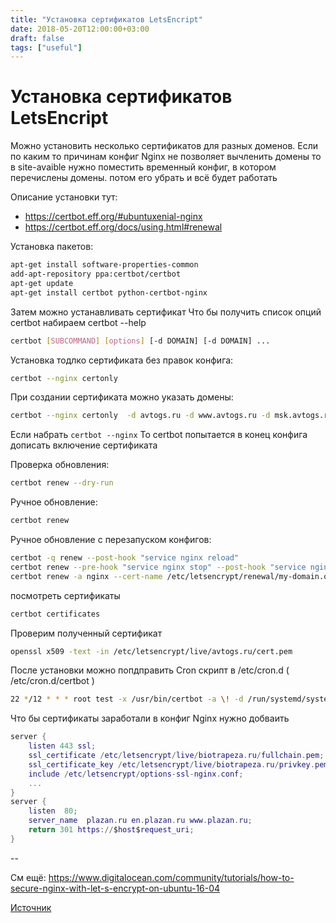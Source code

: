 ```yaml
---
title: "Установка сертификатов LetsEncript"
date: 2018-05-20T12:00:00+03:00
draft: false
tags: ["useful"]
---
```


# Установка сертификатов LetsEncript

Можно установить несколько сертификатов для разных доменов. Если по каким то причинам конфиг Nginx не позволяет вычленить домены то в site-avaible нужно поместить временный конфиг, в котором перечислены домены.
потом его убрать и всё будет работать

Описание установки тут: 
* https://certbot.eff.org/#ubuntuxenial-nginx
* https://certbot.eff.org/docs/using.html#renewal

Установка пакетов:
```bash
apt-get install software-properties-common
add-apt-repository ppa:certbot/certbot
apt-get update
apt-get install certbot python-certbot-nginx
```

Затем можно устанавливать сертификат
Что бы получить список опций certbot набираем certbot --help
```bash
certbot [SUBCOMMAND] [options] [-d DOMAIN] [-d DOMAIN] ...
```

Установка тодлко сертификата без правок конфига:
```bash
certbot --nginx certonly
```

При создании сертификата можно указать домены:
```bash
certbot --nginx certonly  -d avtogs.ru -d www.avtogs.ru -d msk.avtogs.ru
```

Если набрать `certbot --nginx`
То certbot попытается в конец конфига дописать включение сертификата

Проверка обновления:
```bash
certbot renew --dry-run
```

Ручное обновление:
```bash
certbot renew
```
Ручное обновление с перезапуском конфигов:
```bash
certbot -q renew --post-hook "service nginx reload"
certbot renew --pre-hook "service nginx stop" --post-hook "service nginx start"
certbot renew -a nginx --cert-name /etc/letsencrypt/renewal/my-domain.org
```

посмотреть сертификаты
```bash
certbot certificates
```

Проверим полученный сертификат
```bash
openssl x509 -text -in /etc/letsencrypt/live/avtogs.ru/cert.pem
```

После установки можно попдправить Cron скрипт в /etc/cron.d  (  /etc/cron.d/certbot )
```bash
22 */12 * * * root test -x /usr/bin/certbot -a \! -d /run/systemd/system && perl -e 'sleep int(rand(3600))' && certbot -q renew --post-hook "service nginx reload"
```

Что бы сертификаты заработали в конфиг Nginx нужно добваить
```lua
server {
    listen 443 ssl;
    ssl_certificate /etc/letsencrypt/live/biotrapeza.ru/fullchain.pem;
    ssl_certificate_key /etc/letsencrypt/live/biotrapeza.ru/privkey.pem;
    include /etc/letsencrypt/options-ssl-nginx.conf;
    ...
}
server {
    listen  80;
    server_name  plazan.ru en.plazan.ru www.plazan.ru;
    return 301 https://$host$request_uri;
}
```
--

См ещё:
https://www.digitalocean.com/community/tutorials/how-to-secure-nginx-with-let-s-encrypt-on-ubuntu-16-04


[Источник](https://gist.github.com/valmat/1a1b29459a815cb85ea9dd0e0db9cf6c)